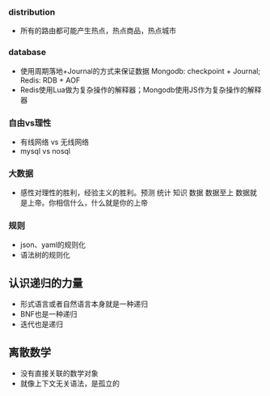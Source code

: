 ### distribution
* 所有的路由都可能产生热点，热点商品，热点城市


### database
* 使用周期落地+Journal的方式来保证数据 Mongodb: checkpoint + Journal; Redis: RDB + AOF
* Redis使用Lua做为复杂操作的解释器；Mongodb使用JS作为复杂操作的解释器

### 自由vs理性
* 有线网络 vs 无线网络
* mysql vs nosql

### 大数据
* 感性对理性的胜利，经验主义的胜利。预测 统计 知识 数据  数据至上  数据就是上帝。你相信什么，什么就是你的上帝   


### 规则
* json、yaml的规则化
* 语法树的规则化

## 认识递归的力量
* 形式语言或者自然语言本身就是一种递归
* BNF也是一种递归
* 迭代也是递归

## 离散数学
* 没有直接关联的数学对象
* 就像上下文无关语法，是孤立的